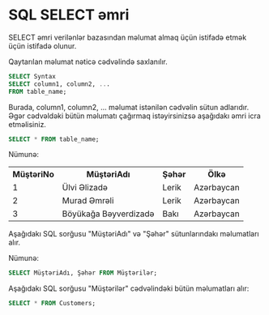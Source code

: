 # SQL SELECT əmri

SELECT əmri verilənlər bazasından məlumat almaq üçün istifadə etmək üçün istifadə olunur.

Qaytarılan məlumat nəticə cədvəlində saxlanılır. 

```sql
SELECT Syntax
SELECT column1, column2, ...
FROM table_name;
```

Burada, column1, column2, ... məlumat istənilən cədvəlin sütun adlarıdır. Əgər cədvəldəki bütün məlumatı çağırmaq istəyirsinizsə aşağıdakı əmri icra etməlisiniz.
```sql
SELECT * FROM table_name;
```
Nümunə:

<table>
<tr>
<th>MüştəriNo</th>
<th>MüştəriAdı</th>
<th>Şəhər</th>
<th>Ölkə</th>
</tr>
<tr>
<td>1</td>
<td>Ülvi Əlizadə</td>
<td>Lerik</td>
<td>Azərbaycan</td>
</tr>
<tr>
<td>2</td>
<td>Murad Əmrəli</td>
<td>Lerik</td>
<td>Azərbaycan</td>
</tr>
<tr>
<td>3</td>
<td>Böyükağa Bəyverdizadə</td>
<td>Bakı</td>
<td>Azərbaycan</td>
</tr>
</table>


Aşağıdakı SQL sorğusu "MüştəriAdı" və "Şəhər" sütunlarındakı məlumatları alır.

Nümunə:
```sql
SELECT MüştəriAdı, Şəhər FROM Müştərilər;
```

Aşağıdakı SQL sorğusu "Müştərilər" cədvəlindəki bütün məlumatları alır:

```sql
SELECT * FROM Customers;
```